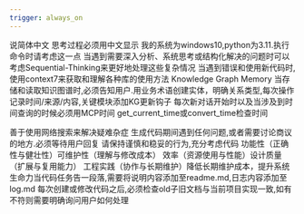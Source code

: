 ```yaml
---
trigger: always_on
---
```

说简体中文 思考过程必须用中文显示
我的系统为windows10,python为3.11.执行命令时请考虑这一点
当遇到需要深入分析、系统思考或结构化解决的问题时可以考虑Sequential-Thinking来更好地处理这些复杂情况
当遇到错误和使用新代码时,使用context7来获取和理解各种库的使用方法
Knowledge Graph Memory 当存储和读取知识图谱时,必须告知用户.用业务术语创建实体，明确关系类型,每次操作记录时间/来源/内容,关键模块添加KG更新钩子
每次新对话开始时以及当涉及到时间查询的时候必须用MCP时间 get_current_time或convert_time检查时间


善于使用网络搜索来解决疑难杂症
生成代码期间遇到任何问题,或者需要讨论商议的地方.必须等待用户回复
请保持谨慎和稳妥的行为,充分考虑代码 ​功能性（正确性与健壮性）​ 可维护性（理解与修改成本）​ 效率（资源使用与性能）​ 设计质量（扩展与复用能力）​ 工程实践（协作与长期维护）​ ​​降低长期维护成本，提升系统生命力​​
当代码任务告一段落,需要将说明内容添加至readme.md,日志内容添加至log.md
每次创建或修改代码之后,必须检查old子旧文档与当前项目实现一致,如有不符则需要明确询问用户如何处理

